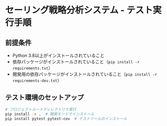 # セーリング戦略分析システム - テスト実行手順

## 前提条件
- Python 3.8以上がインストールされていること
- 依存パッケージがインストールされていること（`pip install -r requirements.txt`）
- 開発用の依存パッケージがインストールされていること（`pip install -r requirements-dev.txt`）

## テスト環境のセットアップ

```bash
# プロジェクトルートディレクトリで実行
pip install -e .  # 開発モードでインストール
pip install pytest pytest-cov  # テストツールのインストール
